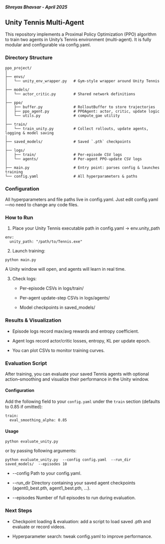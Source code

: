 
##### Shreyas Bhavsar - April 2025

## Unity Tennis Multi-Agent
This repository implements a Proximal Policy Optimization (PPO) algorithm to train two agents in Unity’s Tennis environment (multi-agent). It is fully modular and configurable via config.yaml.

### Directory Structure
```
ppo_project/
│
├── envs/
│   └── unity_env_wrapper.py   # Gym-style wrapper around Unity Tennis
│
├── models/
│   └── actor_critic.py        # Shared network definitions
│
├── ppo/
│   ├── buffer.py              # RolloutBuffer to store trajectories
│   ├── ppo_agent.py           # PPOAgent: actor, critic, update logic
│   └── utils.py               # compute_gae utility
│
├── train/
│   └── train_unity.py         # Collect rollouts, update agents, logging & model saving
│
├── saved_models/              # Saved `.pth` checkpoints
│
├── logs/
│   ├── train/                 # Per-episode CSV logs
│   └── agents/                # Per-agent PPO-update CSV logs
│
├── main.py                    # Entry point: parses config & launches training
└── config.yaml                # All hyperparameters & paths
```


### Configuration

All hyperparameters and file paths live in config.yaml.
Just edit config.yaml—no need to change any code files.


### How to Run

1. Place your Unity Tennis executable path in config.yaml → env.unity_path

```
env:
  unity_path: "/path/to/Tennis.exe"
```

2. Launch training:

```
python main.py 
```

A Unity window will open, and agents will learn in real time.

3. Check logs:

	* Per-episode CSVs in logs/train/

	* Per-agent update-step CSVs in logs/agents/

	* Model checkpoints in saved_models/
	
	
### Results & Visualization

* Episode logs record max/avg rewards and entropy coefficient.

* Agent logs record actor/critic losses, entropy, KL per update epoch.

* You can plot CSVs to monitor training curves.


### Evaluation Script

After training, you can evaluate your saved Tennis agents with optional action–smoothing and visualize their performance in the Unity window.

#### Configuration

Add the following field to your `config.yaml` under the `train` section (defaults to 0.85 if omitted):

```
train:
  eval_smoothing_alpha: 0.85   

```

#### Usage

```
python evaluate_unity.py 
```

or by passing following arguments:

```
python evaluate_unity.py  --config config.yaml  --run_dir saved_models/  --episodes 10
```

* --config
	Path to your config.yaml.

* --run_dir
	Directory containing your saved agent checkpoints (agent0_best.pth, agent1_best.pth, …).

* --episodes
	Number of full episodes to run during evaluation.
	

### Next Steps

* Checkpoint loading & evaluation: add a script to load saved .pth and evaluate or record videos.

* Hyperparameter search: tweak config.yaml to improve performance.
